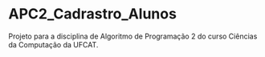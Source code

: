 # APC2_Cadrastro_Alunos
Projeto para a disciplina de Algoritmo de Programação 2 do curso Ciências da Computação da UFCAT.
